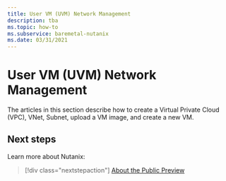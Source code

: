 ```yaml
---
title: User VM (UVM) Network Management 
description: tba
ms.topic: how-to
ms.subservice: baremetal-nutanix
ms.date: 03/31/2021
---
```


# User VM (UVM) Network Management 
The articles in this section describe how to create a Virtual Private Cloud (VPC), VNet, Subnet, upload a VM image, and create a new VM. 
 
## Next steps

Learn more about Nutanix:

> [!div class="nextstepaction"]
> [About the Public Preview](about-the-public-preview.md)
